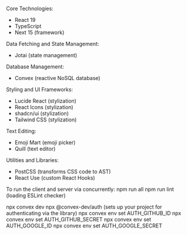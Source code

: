 Core Technologies:
- React 19
- TypeScript
- Next 15 (framework)

Data Fetching and State Management:
- Jotai (state management)

Database Management:
- Convex (reactive NoSQL database)

Styling and UI Frameworks:
- Lucide React (stylization)
- React Icons (stylization)
- shadcn/ui (stylization)
- Tailwind CSS (stylization)

Text Editing:
- Emoji Mart (emoji picker)
- Quill (text editor)

Utilities and Libraries:
- PostCSS (transforms CSS code to AST)
- React Use (custom React Hooks)


To run the client and server via concurrently:
npm run all
npm run lint (loading ESLint checker)

npx convex dev
npx @convex-dev/auth (sets up your project for authenticating via the library)
npx convex env set AUTH_GITHUB_ID <yourGithubClientId>
npx convex env set AUTH_GITHUB_SECRET <yourGithubSecret>
npx convex env set AUTH_GOOGLE_ID <yourGoogleClientId>
npx convex env set AUTH_GOOGLE_SECRET <yourGoogleSecret>